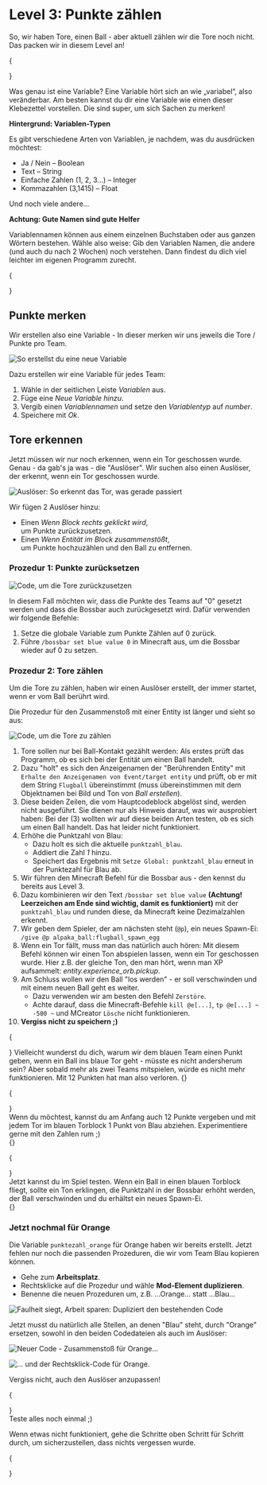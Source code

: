 # Level 3: Punkte zählen

So, wir haben Tore, einen Ball - aber aktuell zählen wir die Tore noch nicht. Das packen wir in diesem Level an!

{

}

Was genau ist eine Variable? Eine Variable hört sich an wie „variabel“, also veränderbar. Am besten kannst du dir eine Variable wie einen dieser Klebezettel vorstellen. Die sind super, um sich Sachen zu merken!

**Hintergrund: Variablen-Typen**

Es gibt verschiedene Arten von Variablen, je nachdem, was du ausdrücken möchtest:

* Ja / Nein – Boolean
* Text – String
* Einfache Zahlen (1, 2, 3...) – Integer
* Kommazahlen (3,1415) – Float

Und noch viele andere...

**Achtung: Gute Namen sind gute Helfer**

Variablennamen können aus einem einzelnen Buchstaben oder aus ganzen Wörtern bestehen. Wähle also weise: Gib den Variablen Namen, die andere (und auch du nach 2 Wochen) noch verstehen. Dann findest du dich viel leichter im eigenen Programm zurecht.

{

}

## Punkte merken

Wir erstellen also eine Variable - In dieser merken wir uns jeweils die Tore / Punkte pro Team.

![So erstellst du eine neue Variable](<../.gitbook/assets/variable erstellen.png>)

Dazu erstellen wir eine Variable für jedes Team:

1. Wähle in der seitlichen Leiste _Variablen_ aus.
2. Füge eine _Neue Variable hinzu_.
3. Vergib einen _Variablennamen_ und setze den _Variablentyp_ auf _number_.
4. Speichere mit _Ok_.

## Tore erkennen

Jetzt müssen wir nur noch erkennen, wenn ein Tor geschossen wurde. Genau - da gab's ja was - die "Auslöser". Wir suchen also einen Auslöser, der erkennt, wenn ein Tor geschossen wurde.

![Auslöser: So erkennt das Tor, was gerade passiert](<../.gitbook/assets/torblock ausloeser.png>)

Wir fügen 2 Auslöser hinzu:

* Einen _Wenn Block rechts geklickt wird_,\
  um Punkte zurückzusetzen.
* Einen _Wenn Entität im Block zusammenstößt_,\
  um Punkte hochzuzählen und den Ball zu entfernen.

### Prozedur 1: Punkte zurücksetzen

![Code, um die Tore zurückzusetzen](<../.gitbook/assets/code rechtsklick.png>)

In diesem Fall möchten wir, dass die Punkte des Teams auf "0" gesetzt werden und dass die Bossbar auch zurückgesetzt wird. Dafür verwenden wir folgende Befehle:

1. Setze die globale Variable zum Punkte Zählen auf 0 zurück.
2. Führe `/bossbar set blue value 0` in Minecraft aus, um die Bossbar wieder auf 0 zu setzen.

### Prozedur 2: Tore zählen

Um die Tore zu zählen, haben wir einen Auslöser erstellt, der immer startet, wenn er vom Ball berührt wird.

Die Prozedur für den Zusammenstoß mit einer Entity ist länger und sieht so aus:

![Code, um die Tore zu zählen](<../.gitbook/assets/code zusammenstoss entitaet.png>)

1. Tore sollen nur bei Ball-Kontakt gezählt werden: Als erstes prüft das Programm, ob es sich bei der Entität um einen Ball handelt.
2. Dazu "holt" es sich den Anzeigenamen der "Berührenden Entity" mit `Erhalte den Anzeigenamen von Event/target entity` und prüft, ob er mit dem String `Flugball` übereinstimmt (muss übereinstimmen mit dem Objektnamen bei Bild und Ton von _Ball erstellen_).
3. Diese beiden Zeilen, die vom Hauptcodeblock abgelöst sind, werden nicht ausgeführt. Sie dienen nur als Hinweis darauf, was wir ausprobiert haben: Bei der (3) wollten wir auf diese beiden Arten testen, ob es sich um einen Ball handelt. Das hat leider nicht funktioniert.
4. Erhöhe die Punktzahl von Blau:
   * Dazu holt es sich die aktuelle `punktzahl_blau`.
   * Addiert die Zahl _1_ hinzu.
   * Speichert das Ergebnis mit `Setze Global: punktzahl_blau` erneut in der Punktezahl für Blau ab.
5. Wir führen den Minecraft Befehl für die Bossbar aus - den kennst du bereits aus Level 3.
6. Dazu kombinieren wir den Text `/bossbar set blue value` **(Achtung! Leerzeichen am Ende sind wichtig, damit es funktioniert)** mit der `punktzahl_blau` und runden diese, da Minecraft keine Dezimalzahlen erkennt.
7. Wir geben dem Spieler, der am nächsten steht (`@p`), ein neues Spawn-Ei:\
   `/give @p alpaka_ball:flugball_spawn_egg`
8. Wenn ein Tor fällt, muss man das natürlich auch hören: Mit diesem Befehl können wir einen Ton abspielen lassen, wenn ein Tor geschossen wurde. Hier z.B. der gleiche Ton, den man hört, wenn man XP aufsammelt: _entity.experience\_orb.pickup_.
9. Am Schluss wollen wir den Ball "los werden" - er soll verschwinden und mit einem neuen Ball geht es weiter.
   * Dazu verwenden wir am besten den Befehl `Zerstöre`.
   * Achte darauf, dass die Minecraft-Befehle `kill @e[...]`, `tp @e[...] ~ -500 ~` und MCreator `Lösche` nicht funktionieren.
10. **Vergiss nicht zu speichern ;)**

{

} Vielleicht wunderst du dich, warum wir dem blauen Team einen Punkt geben, wenn ein Ball ins blaue Tor geht - müsste es nicht andersherum sein? Aber sobald mehr als zwei Teams mitspielen, würde es nicht mehr funktionieren. Mit 12 Punkten hat man also verloren. {}

{

}\
Wenn du möchtest, kannst du am Anfang auch 12 Punkte vergeben und mit jedem Tor im blauen Torblock 1 Punkt von Blau abziehen. Experimentiere gerne mit den Zahlen rum ;)\
{}

{

}\
Jetzt kannst du im Spiel testen. Wenn ein Ball in einen blauen Torblock fliegt, sollte ein Ton erklingen, die Punktzahl in der Bossbar erhöht werden, der Ball verschwinden und du erhältst ein neues Spawn-Ei.\
{}

### Jetzt nochmal für Orange

Die Variable `punktezahl_orange` für Orange haben wir bereits erstellt. Jetzt fehlen nur noch die passenden Prozeduren, die wir vom Team Blau kopieren können.

* Gehe zum **Arbeitsplatz**.
* Rechtsklicke auf die Prozedur und wähle **Mod-Element duplizieren**.
* Benenne die neuen Prozeduren um, z.B. ...Orange... statt ...Blau...

![Faulheit siegt, Arbeit sparen: Dupliziert den bestehenden Code](<../.gitbook/assets/ide code kopieren.png>)

Jetzt musst du natürlich alle Stellen, an denen "Blau" steht, durch "Orange" ersetzen, sowohl in den beiden Codedateien als auch im Auslöser:

![Neuer Code - Zusammenstoß für Orange...](<../.gitbook/assets/code zusammenstoss entitaet orange.png>)

![... und der Rechtsklick-Code für Orange.](<../.gitbook/assets/code rechtsklick orange.png>)

Vergiss nicht, auch den Auslöser anzupassen!

{

}\
Teste alles noch einmal ;)

Wenn etwas nicht funktioniert, gehe die Schritte oben Schritt für Schritt durch, um sicherzustellen, dass nichts vergessen wurde.

{

}
